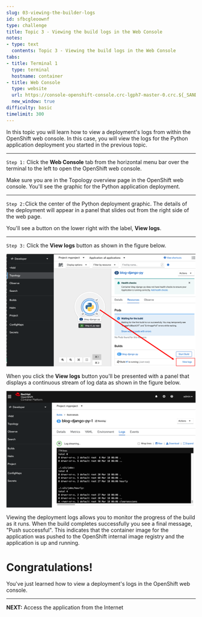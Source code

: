 ```yaml
---
slug: 03-viewing-the-builder-logs
id: sfbcgleoownf
type: challenge
title: Topic 3 - Viewing the build logs in the Web Console
notes:
- type: text
  contents: Topic 3 - Viewing the build logs in the Web Console
tabs:
- title: Terminal 1
  type: terminal
  hostname: container
- title: Web Console
  type: website
  url: https://console-openshift-console.crc-lgph7-master-0.crc.${_SANDBOX_ID}.instruqt.io
  new_window: true
difficulty: basic
timelimit: 300
---
```


In this topic you will learn how to view a deployment's logs from within the OpenShift web console. In this case, you will view the logs for the Python application deployment you started in the previous topic.

----

`Step 1:` Click the **Web Console** tab from the horizontal menu bar over the terminal to the left to open the OpenShift web console.

Make sure you are in the Topology overview page in the OpenShift web console. You'll see the graphic for the Python application deployment.

----

`Step 2:`Click the center of the Python deployment graphic. The details of the deployment will appear in a panel that slides out from the right side of the web page.

You'll see a button on the lower right with the label, **View logs**.

----

`Step 3:` Click the **View logs** button as shown in the figure below.

![View Logs 1](../assets/view-logs-01.png)

When you click the **View logs** button you'll be presented with a panel that displays a continuous stream of log data as shown in the figure below.

![View Logs 2](../assets/view-logs-02.png)

Viewing the deployment logs allows you to monitor the progress of the build as it runs. When the build completes successfully you see a final message, "Push successful". This indicates that the container image for the application was pushed to the OpenShift internal image registry and the application is up and running.

# Congratulations!

You've just learned how to view a deployment's logs in the OpenShift web console.

----

**NEXT:** Access the application from the Internet
